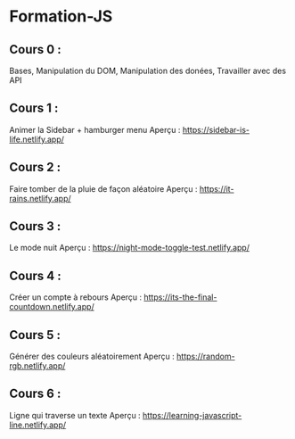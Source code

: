 # Formation-JS

## Cours 0 :

Bases, Manipulation du DOM, Manipulation des donées, Travailler avec des API

## Cours 1 :

Animer la Sidebar + hamburger menu
Aperçu : https://sidebar-is-life.netlify.app/

## Cours 2 :

Faire tomber de la pluie de façon aléatoire
Aperçu : https://it-rains.netlify.app/

## Cours 3 :

Le mode nuit
Aperçu : https://night-mode-toggle-test.netlify.app/

## Cours 4 :

Créer un compte à rebours
Aperçu : https://its-the-final-countdown.netlify.app/

## Cours 5 :

Générer des couleurs aléatoirement
Aperçu : https://random-rgb.netlify.app/

## Cours 6 :

Ligne qui traverse un texte
Aperçu : https://learning-javascript-line.netlify.app/
